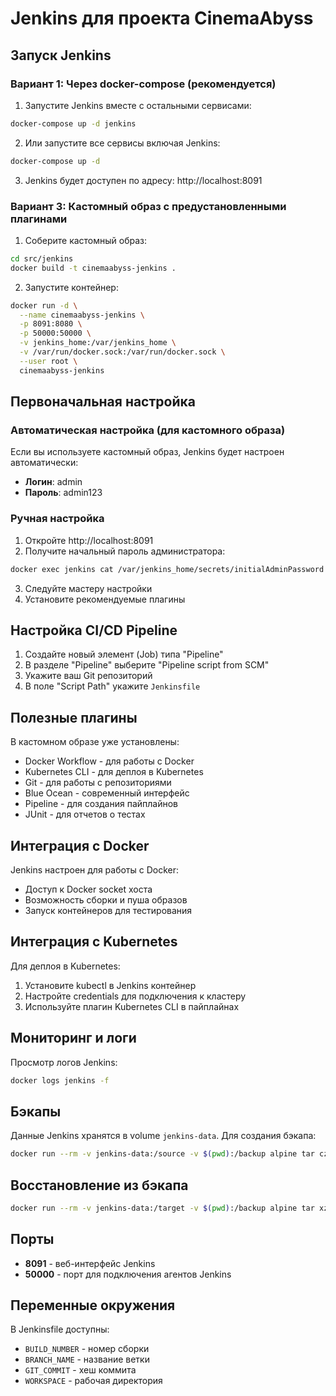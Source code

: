 # Jenkins для проекта CinemaAbyss

## Запуск Jenkins

### Вариант 1: Через docker-compose (рекомендуется)

1. Запустите Jenkins вместе с остальными сервисами:

```bash
docker-compose up -d jenkins
```

2. Или запустите все сервисы включая Jenkins:

```bash
docker-compose up -d
```

3. Jenkins будет доступен по адресу: http://localhost:8091

### Вариант 3: Кастомный образ с предустановленными плагинами

1. Соберите кастомный образ:

```bash
cd src/jenkins
docker build -t cinemaabyss-jenkins .
```

2. Запустите контейнер:

```bash
docker run -d \
  --name cinemaabyss-jenkins \
  -p 8091:8080 \
  -p 50000:50000 \
  -v jenkins_home:/var/jenkins_home \
  -v /var/run/docker.sock:/var/run/docker.sock \
  --user root \
  cinemaabyss-jenkins
```

## Первоначальная настройка

### Автоматическая настройка (для кастомного образа)

Если вы используете кастомный образ, Jenkins будет настроен автоматически:

- **Логин**: admin
- **Пароль**: admin123

### Ручная настройка

1. Откройте http://localhost:8091
2. Получите начальный пароль администратора:

```bash
docker exec jenkins cat /var/jenkins_home/secrets/initialAdminPassword
```

3. Следуйте мастеру настройки
4. Установите рекомендуемые плагины

## Настройка CI/CD Pipeline

1. Создайте новый элемент (Job) типа "Pipeline"
2. В разделе "Pipeline" выберите "Pipeline script from SCM"
3. Укажите ваш Git репозиторий
4. В поле "Script Path" укажите `Jenkinsfile`

## Полезные плагины

В кастомном образе уже установлены:

- Docker Workflow - для работы с Docker
- Kubernetes CLI - для деплоя в Kubernetes
- Git - для работы с репозиториями
- Blue Ocean - современный интерфейс
- Pipeline - для создания пайплайнов
- JUnit - для отчетов о тестах

## Интеграция с Docker

Jenkins настроен для работы с Docker:

- Доступ к Docker socket хоста
- Возможность сборки и пуша образов
- Запуск контейнеров для тестирования

## Интеграция с Kubernetes

Для деплоя в Kubernetes:

1. Установите kubectl в Jenkins контейнер
2. Настройте credentials для подключения к кластеру
3. Используйте плагин Kubernetes CLI в пайплайнах

## Мониторинг и логи

Просмотр логов Jenkins:

```bash
docker logs jenkins -f
```

## Бэкапы

Данные Jenkins хранятся в volume `jenkins-data`. Для создания бэкапа:

```bash
docker run --rm -v jenkins-data:/source -v $(pwd):/backup alpine tar czf /backup/jenkins-backup-$(date +%Y%m%d).tar.gz -C /source .
```

## Восстановление из бэкапа

```bash
docker run --rm -v jenkins-data:/target -v $(pwd):/backup alpine tar xzf /backup/jenkins-backup-YYYYMMDD.tar.gz -C /target
```

## Порты

- **8091** - веб-интерфейс Jenkins
- **50000** - порт для подключения агентов Jenkins

## Переменные окружения

В Jenkinsfile доступны:

- `BUILD_NUMBER` - номер сборки
- `BRANCH_NAME` - название ветки
- `GIT_COMMIT` - хеш коммита
- `WORKSPACE` - рабочая директория
